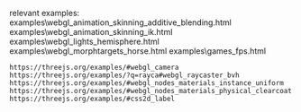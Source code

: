 relevant examples:
    examples\webgl_animation_skinning_additive_blending.html
    examples\webgl_animation_skinning_ik.html
    examples\webgl_lights_hemisphere.html
    examples\webgl_morphtargets_horse.html
    examples\games_fps.html

    https://threejs.org/examples/#webgl_camera
    https://threejs.org/examples/?q=rayca#webgl_raycaster_bvh
    https://threejs.org/examples/#webgl_nodes_materials_instance_uniform
    https://threejs.org/examples/#webgl_nodes_materials_physical_clearcoat
    https://threejs.org/examples/#css2d_label